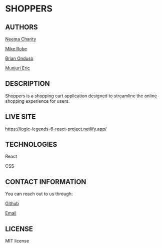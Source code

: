 # SHOPPERS

## AUTHORS
[Neema Charity](https://github.com/Neema-Charity)

[Mike Robe](https://github.com/robemike)

[Brian Onduso](https://github.com/BrianOnduso0)

[Munjuri Eric](https://github.com/RICCOM)

## DESCRIPTION
Shoppers is a shopping cart application designed to streamline the online shopping experience
for users.

## LIVE SITE
https://logic-legends-6-react-project.netlify.app/

## TECHNOLOGIES
React

CSS


## CONTACT INFORMATION
 You can reach out to us through:
 
 [Github](github.com/Neema-Charity)
 
 [Email](mailto:ncharityyy@gmail.com)
 

 ## LICENSE
 MIT license
